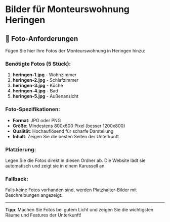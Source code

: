 # Bilder für Monteurswohnung Heringen

## 📸 Foto-Anforderungen

Fügen Sie hier Ihre Fotos der Monteurswohnung in Heringen hinzu:

### Benötigte Fotos (5 Stück):
1. **heringen-1.jpg** - Wohnzimmer
2. **heringen-2.jpg** - Schlafzimmer  
3. **heringen-3.jpg** - Küche
4. **heringen-4.jpg** - Bad
5. **heringen-5.jpg** - Außenansicht

### Foto-Spezifikationen:
- **Format**: JPG oder PNG
- **Größe**: Mindestens 800x600 Pixel (besser 1200x800)
- **Qualität**: Hochauflösend für scharfe Darstellung
- **Inhalt**: Zeigen Sie die besten Seiten der Unterkunft

### Platzierung:
Legen Sie die Fotos direkt in diesen Ordner ab. Die Website lädt sie automatisch und zeigt sie in einem Karussell an.

### Fallback:
Falls keine Fotos vorhanden sind, werden Platzhalter-Bilder mit Beschreibungen angezeigt.

---

**Tipp**: Machen Sie Fotos bei gutem Licht und zeigen Sie die wichtigsten Räume und Features der Unterkunft!
